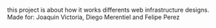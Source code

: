 this project is about how it works differents web infrastructure designs. Made for: Joaquin Victoria, Diego Merentiel and Felipe Perez
